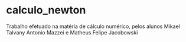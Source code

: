 # calculo_newton
Trabalho efetuado na matéria de cálculo numérico, pelos alunos Mikael Talvany Antonio Mazzei e Matheus Felipe Jacobowski
